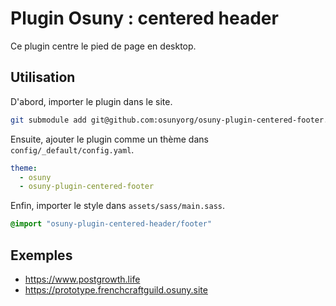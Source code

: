 # Plugin Osuny : centered header

Ce plugin centre le pied de page en desktop.

## Utilisation

D'abord, importer le plugin dans le site.

```bash
git submodule add git@github.com:osunyorg/osuny-plugin-centered-footer.git themes/osuny-plugin-centered-footer
```

Ensuite, ajouter le plugin comme un thème dans `config/_default/config.yaml`.

```yaml
theme: 
  - osuny
  - osuny-plugin-centered-footer
```

Enfin, importer le style dans `assets/sass/main.sass`.

```sass
@import "osuny-plugin-centered-header/footer"
```

## Exemples 

- https://www.postgrowth.life
- https://prototype.frenchcraftguild.osuny.site
